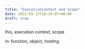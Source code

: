 ```yaml
---
title: "ExecutionContext and Scope"
date: 2022-03-12T20:34:07+08:00
draft: true
---
```


this, execution context, scope

in: function, object, hosting